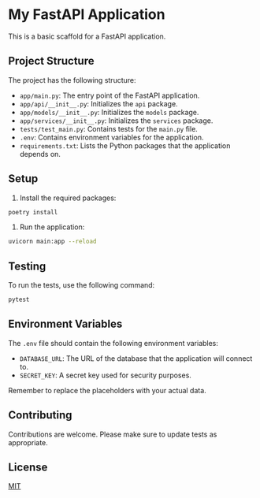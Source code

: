 # My FastAPI Application

This is a basic scaffold for a FastAPI application.

## Project Structure

The project has the following structure:

- `app/main.py`: The entry point of the FastAPI application.
- `app/api/__init__.py`: Initializes the `api` package.
- `app/models/__init__.py`: Initializes the `models` package.
- `app/services/__init__.py`: Initializes the `services` package.
- `tests/test_main.py`: Contains tests for the `main.py` file.
- `.env`: Contains environment variables for the application.
- `requirements.txt`: Lists the Python packages that the application depends on.

## Setup

1. Install the required packages:

```bash
poetry install
```

1. Run the application:

```bash
uvicorn main:app --reload
```

## Testing

To run the tests, use the following command:

```bash
pytest
```

## Environment Variables

The `.env` file should contain the following environment variables:

- `DATABASE_URL`: The URL of the database that the application will connect to.
- `SECRET_KEY`: A secret key used for security purposes.

Remember to replace the placeholders with your actual data.

## Contributing

Contributions are welcome. Please make sure to update tests as appropriate.

## License

[MIT](https://choosealicense.com/licenses/mit/)
